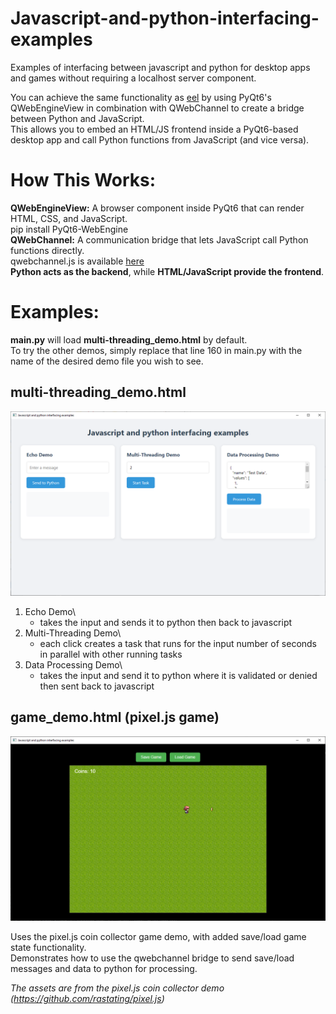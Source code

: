 # Javascript-and-python-interfacing-examples
Examples of interfacing between javascript and python for desktop apps and games without requiring a localhost server component.

You can achieve the same functionality as [eel](https://github.com/python-eel/Eel) by using PyQt6's QWebEngineView in combination with QWebChannel to create a bridge between Python and JavaScript.\
This allows you to embed an HTML/JS frontend inside a PyQt6-based desktop app and call Python functions from JavaScript (and vice versa).

# How This Works:
**QWebEngineView:** A browser component inside PyQt6 that can render HTML, CSS, and JavaScript.\
  pip install PyQt6-WebEngine\
**QWebChannel:** A communication bridge that lets JavaScript call Python functions directly.\
  qwebchannel.js is available [here](https://github.com/qt/qtwebchannel/blob/dev/examples/webchannel/shared/qwebchannel.js)\
**Python acts as the backend**, while **HTML/JavaScript provide the frontend**.


# Examples:

**main.py** will load **multi-threading_demo.html** by default.\
To try the other demos, simply replace that line 160 in main.py with the name of the desired demo file you wish to see.

## multi-threading_demo.html
![Screenshot 1](screenshot01.png)

1. Echo Demo\
    - takes the input and sends it to python then back to javascript
2. Multi-Threading Demo\
    - each click creates a task that runs for the input number of seconds in parallel with other running tasks
3. Data Processing Demo\
    - takes the input and send it to python where it is validated or denied then sent back to javascript

## game_demo.html (pixel.js game)
![Screenshot 2](screenshot02.png)

Uses the pixel.js coin collector game demo, with added save/load game state functionality.\
Demonstrates how to use the qwebchannel bridge to send save/load messages and data to python for processing.

*The assets are from the pixel.js coin collector demo (https://github.com/rastating/pixel.js)*

